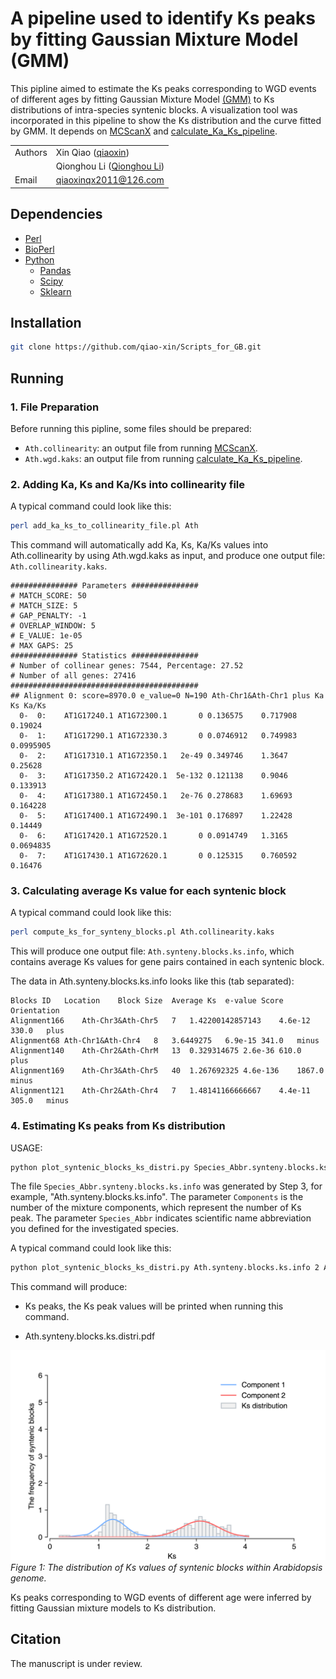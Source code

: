 # A pipeline used to identify Ks peaks by fitting Gaussian Mixture Model (GMM)
This pipline aimed to estimate the Ks peaks corresponding to WGD events of different ages by fitting Gaussian Mixture Model [(GMM)](https://scikit-learn.org/stable/modules/generated/sklearn.mixture.GaussianMixture.html#sklearn.mixture.GaussianMixture) to Ks distributions of intra-species syntenic blocks. A visualization tool was incorporated in this pipeline to show the Ks distribution and the curve fitted by GMM. It depends on [MCScanX](http://chibba.pgml.uga.edu/mcscan2/) and [calculate_Ka_Ks_pipeline](https://github.com/qiao-xin/Scripts_for_GB/tree/master/calculate_Ka_Ks_pipeline).

| | |
| --- | --- |
| Authors | Xin Qiao ([qiaoxin](https://github.com/qiao-xin)) |
| | Qionghou Li ([Qionghou Li](https://github.com/LQHHHHH)) |
| Email   | <qiaoxinqx2011@126.com> |

## Dependencies

- [Perl](https://www.perl.org)
- [BioPerl](https://bioperl.org)
- [Python](https://www.python.org/)
  - [Pandas](http://pandas.pydata.org/)
  - [Scipy](https://www.scipy.org/)
  - [Sklearn](https://scikit-learn.org/stable/index.html)

## Installation

```bash
git clone https://github.com/qiao-xin/Scripts_for_GB.git
```

## Running

### 1. File Preparation

Before running this pipline, some files should be prepared:
- ```Ath.collinearity```: an output file from running [MCScanX](http://chibba.pgml.uga.edu/mcscan2/).
- ```Ath.wgd.kaks```: an output file from running [calculate_Ka_Ks_pipeline](https://github.com/qiao-xin/Scripts_for_GB/tree/master/calculate_Ka_Ks_pipeline).

### 2. Adding Ka, Ks and Ka/Ks into collinearity file 

A typical command could look like this:
~~~bash
perl add_ka_ks_to_collinearity_file.pl Ath
~~~
This command will automatically add Ka, Ks, Ka/Ks values into Ath.collinearity by using Ath.wgd.kaks as input, and produce one output file: ```Ath.collinearity.kaks```.

```
############### Parameters ###############
# MATCH_SCORE: 50
# MATCH_SIZE: 5
# GAP_PENALTY: -1
# OVERLAP_WINDOW: 5
# E_VALUE: 1e-05
# MAX GAPS: 25
############### Statistics ###############
# Number of collinear genes: 7544, Percentage: 27.52
# Number of all genes: 27416
##########################################
## Alignment 0: score=8970.0 e_value=0 N=190 Ath-Chr1&Ath-Chr1 plus Ka Ks Ka/Ks
  0-  0:	AT1G17240.1	AT1G72300.1	      0	0.136575	0.717908	0.19024
  0-  1:	AT1G17290.1	AT1G72330.3	      0	0.0746912	0.749983	0.0995905
  0-  2:	AT1G17310.1	AT1G72350.1	  2e-49	0.349746	1.3647	0.25628
  0-  3:	AT1G17350.2	AT1G72420.1	 5e-132	0.121138	0.9046	0.133913
  0-  4:	AT1G17380.1	AT1G72450.1	  2e-76	0.278683	1.69693	0.164228
  0-  5:	AT1G17400.1	AT1G72490.1	 3e-101	0.176897	1.22428	0.14449
  0-  6:	AT1G17420.1	AT1G72520.1	      0	0.0914749	1.3165	0.0694835
  0-  7:	AT1G17430.1	AT1G72620.1	      0	0.125315	0.760592	0.16476
```

### 3. Calculating average Ks value for each syntenic block

A typical command could look like this:
~~~bash
perl compute_ks_for_synteny_blocks.pl Ath.collinearity.kaks
~~~
This will produce one output file: ```Ath.synteny.blocks.ks.info```, which contains average Ks values for gene pairs contained in each syntenic block.

The data in Ath.synteny.blocks.ks.info looks like this (tab separated):
```
Blocks ID	Location	Block Size	Average Ks	e-value	Score	Orientation
Alignment166	Ath-Chr3&Ath-Chr5	7	1.42200142857143	4.6e-12	330.0	plus
Alignment68	Ath-Chr1&Ath-Chr4	8	3.6449275	6.9e-15	341.0	minus
Alignment140	Ath-Chr2&Ath-ChrM	13	0.329314675	2.6e-36	610.0	plus
Alignment169	Ath-Chr3&Ath-Chr5	40	1.267692325	4.6e-136	1867.0	minus
Alignment121	Ath-Chr2&Ath-Chr4	7	1.48141166666667	4.4e-11	305.0	minus
```

### 4. Estimating Ks peaks from Ks distribution

USAGE:
~~~bash
python plot_syntenic_blocks_ks_distri.py Species_Abbr.synteny.blocks.ks.info Components Species_Abbr
~~~
The file ```Species_Abbr.synteny.blocks.ks.info``` was generated by Step 3, for example, "Ath.synteny.blocks.ks.info". The parameter ```Components``` is the number of the mixture components, which represent the number of Ks peak. The parameter ```Species_Abbr``` indicates scientific name abbreviation you defined for the investigated species.

A typical command could look like this:
~~~bash
python plot_syntenic_blocks_ks_distri.py Ath.synteny.blocks.ks.info 2 Ath
~~~
This command will produce:
- Ks peaks, the Ks peak values will be printed when running this command.

- Ath.synteny.blocks.ks.distri.pdf

![Ath.synteny.blocks.ks.distri](/identify_Ks_peaks_by_fitting_GMM/data/Ath.synteny.blocks.ks.distri.png)
*Figure 1: The distribution of Ks values of syntenic blocks within Arabidopsis genome.*

Ks peaks corresponding to WGD events of different age were inferred by fitting Gaussian mixture models to Ks distribution. 

## Citation
The manuscript is under review.
